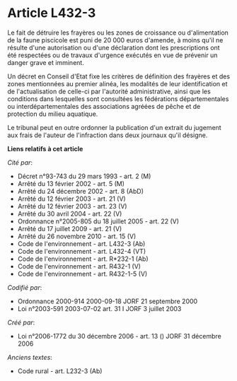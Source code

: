 # Article L432-3

Le fait de détruire les frayères ou les zones de croissance ou d'alimentation de la faune piscicole est puni de 20 000 euros
d'amende, à moins qu'il ne résulte d'une autorisation ou d'une déclaration dont les prescriptions ont été respectées ou de
travaux d'urgence exécutés en vue de prévenir un danger grave et imminent.

Un décret en Conseil d'Etat fixe les critères de définition des frayères et des zones mentionnées au premier alinéa, les
modalités de leur identification et de l'actualisation de celle-ci par l'autorité administrative, ainsi que les conditions
dans lesquelles sont consultées les fédérations départementales ou interdépartementales des associations agréées de pêche et
de protection du milieu aquatique.

Le tribunal peut en outre ordonner la publication d'un extrait du jugement aux frais de l'auteur de l'infraction dans deux
journaux qu'il désigne.

**Liens relatifs à cet article**

_Cité par_:

  - Décret n°93-743 du 29 mars 1993 - art. 2 (M)
  - Arrêté du 13 février 2002 - art. 5 (M)
  - Arrêté du 24 décembre 2002 - art. 8 (AbD)
  - Arrêté du 12 février 2003 - art. 21 (V)
  - Arrêté du 12 février 2003 - art. 23 (V)
  - Arrêté du 30 avril 2004 - art. 22 (V)
  - Ordonnance n°2005-805 du 18 juillet 2005 - art. 22 (V)
  - Arrêté du 17 juillet 2009 - art. 21 (V)
  - Arrêté du 26 novembre 2010 - art. 15 (V)
  - Code de l'environnement - art. L432-3 (Ab)
  - Code de l'environnement - art. L432-4 (VT)
  - Code de l'environnement - art. R*232-1 (Ab)
  - Code de l'environnement - art. R432-1 (V)
  - Code de l'environnement - art. R432-1-5 (V)

_Codifié par_:

  - Ordonnance 2000-914 2000-09-18 JORF 21 septembre 2000
  - Loi n°2003-591 2003-07-02 art. 31 I JORF 3 juillet 2003

_Créé par_:

  - Loi n°2006-1772 du 30 décembre 2006 - art. 13 () JORF 31 décembre 2006

_Anciens textes_:

  - Code rural - art. L232-3 (Ab)
